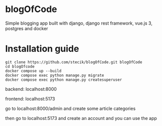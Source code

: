 # blogOfCode
Simple blogging app built with django, django rest framework, vue.js 3, postgres and docker

# Installation guide
```
git clone https://github.com/stecik/blogOfCode.git blogOfCode
cd blogOfcode
docker compose up --build
docker compose exec python manage.py migrate
docker compose exec python manage.py createsuperuser
```
backend: localhost:8000

frontend: localhost:5173

go to localhost:8000/admin and create some article categories

then go to localhost:5173 and create an account and you can use the app
